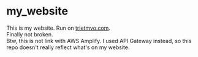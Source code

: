 # my_website
This is my website. Run on [trietmvo.com](https://trietmvo.com). <br/>
Finally not broken. <br/>
Btw, this is not link with AWS Amplify. I used API Gateway instead, so this repo doesn't really reflect what's on my website.
